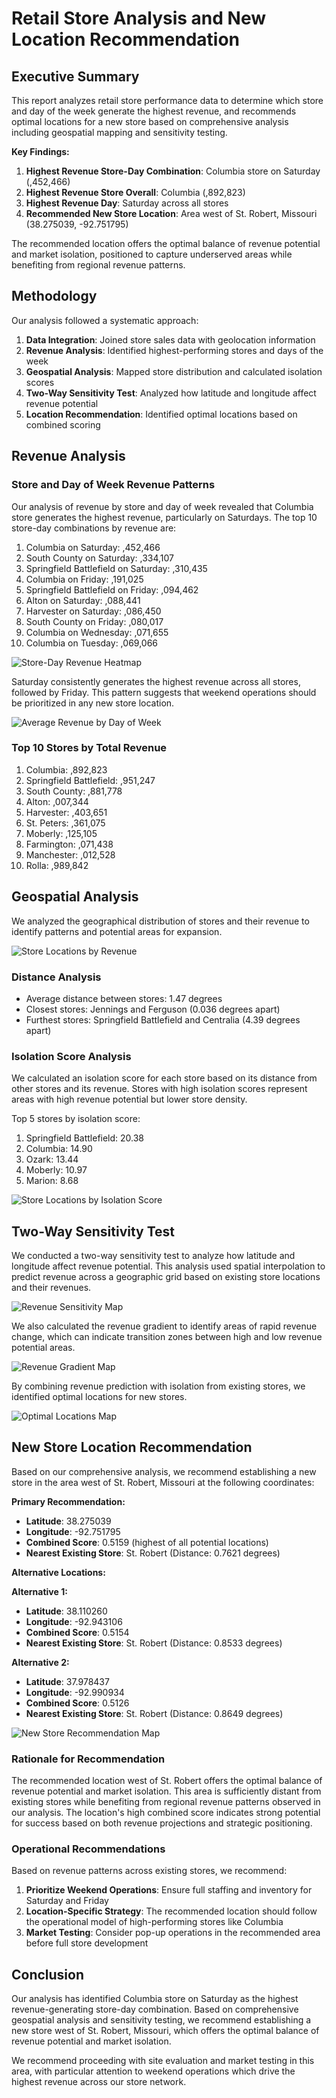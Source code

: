 # Retail Store Analysis and New Location Recommendation

## Executive Summary

This report analyzes retail store performance data to determine which store and day of the week generate the highest revenue, and recommends optimal locations for a new store based on comprehensive analysis including geospatial mapping and sensitivity testing.

**Key Findings:**

1. **Highest Revenue Store-Day Combination**: Columbia store on Saturday (,452,466)
2. **Highest Revenue Store Overall**: Columbia (,892,823)
3. **Highest Revenue Day**: Saturday across all stores
4. **Recommended New Store Location**: Area west of St. Robert, Missouri (38.275039, -92.751795)

The recommended location offers the optimal balance of revenue potential and market isolation, positioned to capture underserved areas while benefiting from regional revenue patterns.

## Methodology

Our analysis followed a systematic approach:

1. **Data Integration**: Joined store sales data with geolocation information
2. **Revenue Analysis**: Identified highest-performing stores and days of the week
3. **Geospatial Analysis**: Mapped store distribution and calculated isolation scores
4. **Two-Way Sensitivity Test**: Analyzed how latitude and longitude affect revenue potential
5. **Location Recommendation**: Identified optimal locations based on combined scoring

## Revenue Analysis

### Store and Day of Week Revenue Patterns

Our analysis of revenue by store and day of week revealed that Columbia store generates the highest revenue, particularly on Saturdays. The top 10 store-day combinations by revenue are:

1. Columbia on Saturday: ,452,466
2. South County on Saturday: ,334,107
3. Springfield Battlefield on Saturday: ,310,435
4. Columbia on Friday: ,191,025
5. Springfield Battlefield on Friday: ,094,462
6. Alton on Saturday: ,088,441
7. Harvester on Saturday: ,086,450
8. South County on Friday: ,080,017
9. Columbia on Wednesday: ,071,655
10. Columbia on Tuesday: ,069,066

![Store-Day Revenue Heatmap](store_day_heatmap.png)

Saturday consistently generates the highest revenue across all stores, followed by Friday. This pattern suggests that weekend operations should be prioritized in any new store location.

![Average Revenue by Day of Week](day_avg_revenue.png)

### Top 10 Stores by Total Revenue

1. Columbia: ,892,823
2. Springfield Battlefield: ,951,247
3. South County: ,881,778
4. Alton: ,007,344
5. Harvester: ,403,651
6. St. Peters: ,361,075
7. Moberly: ,125,105
8. Farmington: ,071,438
9. Manchester: ,012,528
10. Rolla: ,989,842

## Geospatial Analysis

We analyzed the geographical distribution of stores and their revenue to identify patterns and potential areas for expansion.

![Store Locations by Revenue](store_locations_map.png)

### Distance Analysis

- Average distance between stores: 1.47 degrees
- Closest stores: Jennings and Ferguson (0.036 degrees apart)
- Furthest stores: Springfield Battlefield and Centralia (4.39 degrees apart)

### Isolation Score Analysis

We calculated an isolation score for each store based on its distance from other stores and its revenue. Stores with high isolation scores represent areas with high revenue potential but lower store density.

Top 5 stores by isolation score:

1. Springfield Battlefield: 20.38
2. Columbia: 14.90
3. Ozark: 13.44
4. Moberly: 10.97
5. Marion: 8.68

![Store Locations by Isolation Score](store_isolation_map.png)

## Two-Way Sensitivity Test

We conducted a two-way sensitivity test to analyze how latitude and longitude affect revenue potential. This analysis used spatial interpolation to predict revenue across a geographic grid based on existing store locations and their revenues.

![Revenue Sensitivity Map](revenue_sensitivity_map.png)

We also calculated the revenue gradient to identify areas of rapid revenue change, which can indicate transition zones between high and low revenue potential areas.

![Revenue Gradient Map](revenue_gradient_map.png)

By combining revenue prediction with isolation from existing stores, we identified optimal locations for new stores.

![Optimal Locations Map](optimal_locations_map.png)

## New Store Location Recommendation

Based on our comprehensive analysis, we recommend establishing a new store in the area west of St. Robert, Missouri at the following coordinates:

**Primary Recommendation:**
- **Latitude**: 38.275039
- **Longitude**: -92.751795
- **Combined Score**: 0.5159 (highest of all potential locations)
- **Nearest Existing Store**: St. Robert (Distance: 0.7621 degrees)

**Alternative Locations:**

**Alternative 1:**
- **Latitude**: 38.110260
- **Longitude**: -92.943106
- **Combined Score**: 0.5154
- **Nearest Existing Store**: St. Robert (Distance: 0.8533 degrees)

**Alternative 2:**
- **Latitude**: 37.978437
- **Longitude**: -92.990934
- **Combined Score**: 0.5126
- **Nearest Existing Store**: St. Robert (Distance: 0.8649 degrees)

![New Store Recommendation Map](new_store_recommendation_map.png)

### Rationale for Recommendation

The recommended location west of St. Robert offers the optimal balance of revenue potential and market isolation. This area is sufficiently distant from existing stores while benefiting from regional revenue patterns observed in our analysis. The location's high combined score indicates strong potential for success based on both revenue projections and strategic positioning.

### Operational Recommendations

Based on revenue patterns across existing stores, we recommend:

1. **Prioritize Weekend Operations**: Ensure full staffing and inventory for Saturday and Friday
2. **Location-Specific Strategy**: The recommended location should follow the operational model of high-performing stores like Columbia
3. **Market Testing**: Consider pop-up operations in the recommended area before full store development

## Conclusion

Our analysis has identified Columbia store on Saturday as the highest revenue-generating store-day combination. Based on comprehensive geospatial analysis and sensitivity testing, we recommend establishing a new store west of St. Robert, Missouri, which offers the optimal balance of revenue potential and market isolation.

We recommend proceeding with site evaluation and market testing in this area, with particular attention to weekend operations which drive the highest revenue across our store network.
